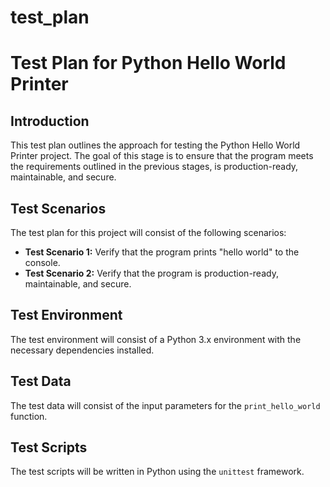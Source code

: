 # test_plan

# Test Plan for Python Hello World Printer
## Introduction
This test plan outlines the approach for testing the Python Hello World Printer project. The goal of this stage is to ensure that the program meets the requirements outlined in the previous stages, is production-ready, maintainable, and secure.

## Test Scenarios
The test plan for this project will consist of the following scenarios:

* **Test Scenario 1:** Verify that the program prints "hello world" to the console.
* **Test Scenario 2:** Verify that the program is production-ready, maintainable, and secure.

## Test Environment
The test environment will consist of a Python 3.x environment with the necessary dependencies installed.

## Test Data
The test data will consist of the input parameters for the `print_hello_world` function.

## Test Scripts
The test scripts will be written in Python using the `unittest` framework.